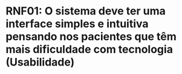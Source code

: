 # RNF01: O sistema deve ter uma interface simples e intuitiva pensando nos pacientes que têm mais dificuldade com tecnologia (Usabilidade)
